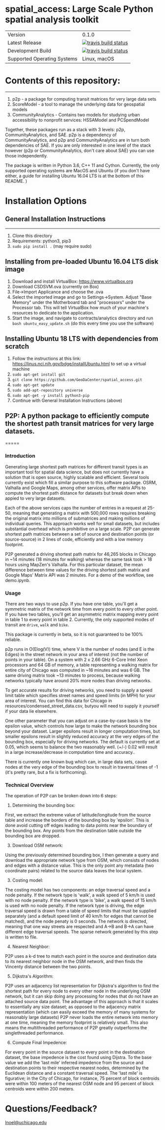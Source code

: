 

# spatial_access: Large Scale Python spatial analysis toolkit

<table>
<tr>
  <td>Version</td>
  <td>
    0.1.0
  </td>
</tr>    
<tr>
  <td>Latest Release</td>
  <td>
    <a href="https://travis-ci.org/GeoDaCenter/spatial_access">
    <img src="https://travis-ci.org/GeoDaCenter/spatial_access.svg?branch=master" alt="travis build status" />
  </td>
</tr>
<tr>
  <td>Development Build</td>
  <td>
    <a href="https://travis-ci.org/GeoDaCenter/spatial_access">
    <img src="https://travis-ci.org/GeoDaCenter/spatial_access.svg?branch=dev_logan" alt="travis build status" 
    </td>
</tr>
<tr>
  <td>Supported Operating Systems</td>
  <td>
       Linux, macOS
  </td>
</tr>
</table>


# Contents of this repository:
----
1. p2p - a package for computing transit matrices for very large data sets
2. ScoreModel - a tool to manage the underlying data for geospatial models
3. CommunityAnalytics - Contains two models for studying urban accessibility to nonprofit services: HSSAModel and PCSpendModel

Together, these packages run as a stack with 3 levels: p2p, CommunityAnalytics, and SAE. p2p is a dependency of CommunityAnalytics, and p2p and CommunityAnalytics are in turn both dependencies of SAE. If you are only interested in one level of the stack however (p2p or CommunityAnalytics, don't care about SAE) you can use those independently.

The package is written in Python 3.6, C++ 11 and Cython. Currently, the only supported operating systems are MacOS and Ubuntu (if you don't have either, a guide for installing Ubuntu 16.04 LTS is at the bottom of this README. )

# Installation Options

## General Installation Instructions
----
1. Clone this directory
2. Requirements: python3, pip3
3. `sudo pip install .` (may require sudo)

## Installing from pre-loaded Ubuntu 16.04 LTS disk image

1. Download and install VirtualBox: https://www.virtualbox.org
2. Download CSDSVM.ova (currently on Box)
3. File->Import Applicance and choose the .ova
4. Select the imported image and go to Settings->System. Adjust "Base Memory" under the Motherboard tab and "processors" under the Processor tab. This will tell VirtualBox how much of your machine's resources to dedicate to the application.
5. Start the image, and navigate to contracts/analytics directory and run `bash ubuntu_easy_update.sh` (do this every time you use the software)

## Installing Ubuntu 18 LTS with dependencies from scratch

1. Follow the instructions at this link: https://linus.nci.nih.gov/bdge/installUbuntu.html to set up a virtual machine
2. `sudo apt-get install git`
3. `git clone https://github.com/GeoDaCenter/spatial_access.git`
4. `sudo apt-get update`
5. `sudo add-apt-repository universe`
6. `sudo apt-get -y install python3-pip`
7. Continue with General Installation Instructions (above)



## P2P: A python package to efficiently compute the shortest path transit matrices for very large datasets.

=====

### Introduction

Generating large shortest path matrices for different transit types is an important tool for spatial data science, but does not currently have a solution that is open source, highly scalable and efficient. Several tools currently exist which fill a similar purpose to this software package. OSRM, Valhalla and Google Maps, among other services, offer matrix APIs to compute the shortest path distance for datasets but break down when appied to very large datasets.

Each of the above services caps the number of entries in a request at 25-50, meaning that generating a matrix with 500,000 rows requires breaking the original matrix into millions of submatrices and making millions of individual queries. This approach works well for small datasets, but includes substantial overhead which is prohibitive on a large scale. P2P can generate shortest path matrices between a set of source and destination points (or source-source) in 2 lines of code, efficiently and with a low memory footprint.

P2P generated a driving shortest path matrix for 46,265 blocks in Chicago in ~14 minutes (18 minutes for walking) whereas the same task took > 18 hours using MapZen's Valhalla. For this particular dataset, the mean difference between time values for the driving shortest path matrix and Google Maps' Matrix API was 2 minutes. For a demo of the workflow, see demo.ipynb.


### Usage


There are two ways to use p2p. If you have one table, you'll get a symmetric matrix of the network time from every point to every other point. If you have two tables, you'll get an asymmetric matrix mapping every point in table 1 to every point in table 2. Currently, the only supported modes of transit are `drive`, `walk` and `bike`.

This package is currently in beta, so it is not guaranteed to be 100% reliable.

p2p runs in O(Elog(V)) time, where V is the number of nodes (and E is the Edges) in the street network in your area of interest (not the number of points in your table). On a system with 2 x 2.66 GHz 6-Core Intel Xeon processors and 64 GB of memory, a table representing a walking matrix for entire city of Chicago was computed in ~16 minutes and was 6 GB. The same driving matrix took ~13 minutes to process, because walking networks typically have around 20% more nodes than driving networks.

To get accurate results for driving networks, you need to supply a speed limit table which specifies street names and speed limits (in MPH) for your area of interest. You can find this data for Chicago in resources/condensed_street_data.csv, butyou will need to supply it yourself if your data lie elsewhere.

One other parameter that you can adjust on a case-by-case basis is the epsilon value, which controls how large to make the network bounding box beyond your dataset. Larger epsilons result in longer computation times, but smaller epsilons result in slightly reduced accuracy at the very edges of the bounding box, especially for driving networks. The default is currently set at 0.05, which seems to balance the two reasonably well. (+/-) 0.02 will result in a large increase/decrease in computation time and accuracy..

There is currently one known bug which can, in large data sets, cause nodes at the very edge of the bounding box to result in traversal times of -1 (it's pretty rare, but a fix is forthcoming).

### Technical Overview

The operation of P2P can be broken down into 6 steps:

1. Determining the bounding box:

First, we extract the extreme value of latitude/longitude from the source table and increase the borders of the bounding box by 'epsilon'. This is done avoid cutting off edges leading to data points near the boundary of the bounding box. Any points from the destination table outside the bounding box are dropped.

3. Download OSM network:

Using the previously determined bounding box, I then generate a query and download the appropriate network type from OSM, which consists of nodes and edges with a distance value. This is the only point any metadata (two coordinate pairs) related to the source data leaves the local system. 

3. Costing model:

The costing model has two components: an edge traversal speed and a node penalty. If the network type is 'walk', a walk speed of 5 km/h is used with no node penalty. If the network type is 'bike', a walk speed of 15 km/h is used with no node penalty. If the network type is driving, the edge traversal speed is drawn from a table of speed limits that must be supplied separately (and a default speed limit of 40 km/h for edges that cannot be matched), and the node penaty is 0 seconds. The network is directed, meaning that one way streets are respected and A->B and B->A can have different edge traversal speeds. The sparse network generated by this step is written to file.

4. Nearest Neighbor:

P2P uses a k-d tree to match each point in the source and destination data to its nearest neighbor node in the OSM network, and then finds the Vincenty distance between the two points.

5. Dijkstra's Algorithm:

P2P uses an adjacency list representation for Dijkstra's algorithm to find the shortest path for every node to every other node in the underlying OSM network, but it can skip doing any processing for nodes that do not have an attached source data point. The advantage of this approach is that it scales to essentially any size dataset; as opposed to the adjacency matrix representation (which can easily exceed the memory of many systems for reasonably large datasets) P2P never loads the entire network into memory at one time, meaning the memory footprint is relatively small. This also means the multithreaded performance of P2P greatly outperforms the singlethreaded performance. 

6. Compute Final Impedence:

For every point in the source dataset to every point in the destination dataset, the base impedence is the cost found using Dijstra. To the base value we add the 'last mile' inferred impedence from the source and destination points to their respective nearest nodes, determined by the Euclidean distance and a constant traversal speed. The 'last mile' is figurative; in the City of Chicago, for instance, 75 percent of block centroids were within 100 meters of the nearest OSM node and 95 percent of block centroids were within 200 meters.


# Questions/Feedback?

lnoel@uchicago.edu
